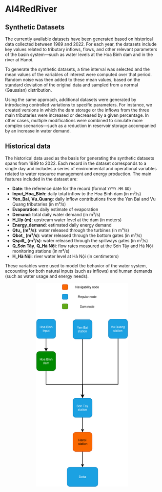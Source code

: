 # AI4RedRiver

## Synthetic Datasets

The currently available datasets have been generated based on historical data collected between 1989 and 2022. For each year, the datasets include key values related to tributary inflows, flows, and other relevant parameters of the basin system—such as water levels at the Hoa Binh dam and in the river at Hanoi.

To generate the synthetic datasets, a time interval was selected and the mean values of the variables of interest were computed over that period. Random noise was then added to these mean values, based on the standard deviation of the original data and sampled from a normal (Gaussian) distribution.

Using the same approach, additional datasets were generated by introducing controlled variations to specific parameters. For instance, we created versions in which the dam storage or the inflows from the three main tributaries were increased or decreased by a given percentage. In other cases, multiple modifications were combined to simulate more complex scenarios—such as a reduction in reservoir storage accompanied by an increase in water demand.

## Historical data

The historical data used as the basis for generating the synthetic datasets spans from 1989 to 2022. Each record in the dataset corresponds to a single day and includes a series of environmental and operational variables related to water resource management and energy production. The main features included in the dataset are:

- **Date**: the reference date for the record (format `YYYY-MM-DD`)
- **Input_Hoa_Binh**: daily total inflow to the Hoa Binh dam (in m³/s)
- **Yen_Bai**, **Vu_Quang**: daily inflow contributions from the Yen Bai and Vu Quang tributaries (in m³/s)
- **Evaporation**: daily estimate of evaporation
- **Demand**: total daily water demand (in m³/s)
- **H_Up (m)**: upstream water level at the dam (in meters)
- **Energy_demand**: estimated daily energy demand
- **Qtu_ (m³/s)**: water released through the turbines (in m³/s)
- **Qbot_ (m³/s)**: water released through the bottom gates (in m³/s)
- **Qspill_ (m³/s)**: water released through the spillways gates (in m³/s)
- **Q_Sơn Tây**, **Q_Hà Nội**: flow rates measured at the Sơn Tây and Hà Nội monitoring stations (in m³/s)
- **H_Hà Nội**: river water level at Hà Nội (in centimeters)

These variables were used to model the behavior of the water system, accounting for both natural inputs (such as inflows) and human demands (such as water usage and energy needs).

<p align="center">
  <img src="images/river_graph.png" alt="Basin schematic" width="300"/>
</p>